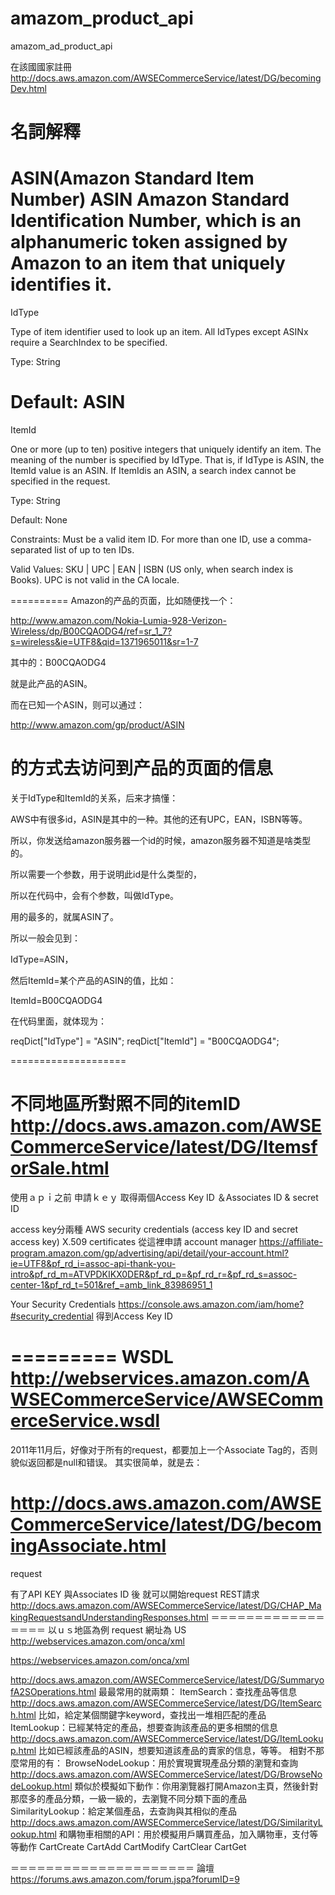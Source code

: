 # amazom_product_api
amazom_ad_product_api


在該國國家註冊
http://docs.aws.amazon.com/AWSECommerceService/latest/DG/becomingDev.html

名詞解釋
==============
ASIN(Amazon Standard Item Number)
ASIN
Amazon Standard Identification Number, which is an alphanumeric token assigned by Amazon to an item that uniquely identifies it.
==============
IdType

Type of item identifier used to look up an item. All IdTypes except ASINx require a SearchIndex to be specified.

Type: String

Default: ASIN
==============
ItemId

One or more (up to ten) positive integers that uniquely identify an item. The meaning of the number is specified by IdType. That is, if IdType is ASIN, the ItemId value is an ASIN. If ItemIdis an ASIN, a search index cannot be specified in the request.

Type: String

Default: None

Constraints: Must be a valid item ID. For more than one ID, use a comma-separated list of up to ten IDs.


Valid Values: SKU | UPC | EAN | ISBN (US only, when search index is Books). UPC is not valid in the CA locale.

==========
Amazon的产品的页面，比如随便找一个：

http://www.amazon.com/Nokia-Lumia-928-Verizon-Wireless/dp/B00CQAODG4/ref=sr_1_7?s=wireless&ie=UTF8&qid=1371965011&sr=1-7

其中的：B00CQAODG4

就是此产品的ASIN。

而在已知一个ASIN，则可以通过：

http://www.amazon.com/gp/product/ASIN

的方式去访问到产品的页面的信息
============
关于IdType和ItemId的关系，后来才搞懂：

AWS中有很多id，ASIN是其中的一种。其他的还有UPC，EAN，ISBN等等。

所以，你发送给amazon服务器一个id的时候，amazon服务器不知道是啥类型的。

所以需要一个参数，用于说明此id是什么类型的，

所以在代码中，会有个参数，叫做IdType。

用的最多的，就属ASIN了。

所以一般会见到：

IdType=ASIN，

然后ItemId=某个产品的ASIN的值，比如：

ItemId=B00CQAODG4

在代码里面，就体现为：

reqDict["IdType"] = "ASIN";
reqDict["ItemId"] = "B00CQAODG4";

====================

不同地區所對照不同的itemID
http://docs.aws.amazon.com/AWSECommerceService/latest/DG/ItemsforSale.html
============

使用ａｐｉ之前 申請ｋｅｙ
取得兩個Access Key ID ＆Associates ID & secret ID

access key分兩種
AWS security credentials (access key ID and secret access key)
X.509 certificates
從這裡申請
account manager
https://affiliate-program.amazon.com/gp/advertising/api/detail/your-account.html?ie=UTF8&pf_rd_i=assoc-api-thank-you-intro&pf_rd_m=ATVPDKIKX0DER&pf_rd_p=&pf_rd_r=&pf_rd_s=assoc-center-1&pf_rd_t=501&ref_=amb_link_83986951_1

Your Security Credentials
https://console.aws.amazon.com/iam/home?#security_credential
得到Access Key ID

=========
WSDL
http://webservices.amazon.com/AWSECommerceService/AWSECommerceService.wsdl
=========
2011年11月后，好像对于所有的request，都要加上一个Associate Tag的，否则貌似返回都是null和错误。
其实很简单，就是去：

http://docs.aws.amazon.com/AWSECommerceService/latest/DG/becomingAssociate.html
=========
request

有了API KEY 與Associates ID 後 就可以開始request
REST請求
http://docs.aws.amazon.com/AWSECommerceService/latest/DG/CHAP_MakingRequestsandUnderstandingResponses.html
＝＝＝＝＝＝＝＝＝＝＝＝＝＝＝＝＝
以ｕｓ地區為例 request 網址為
US
http://webservices.amazon.com/onca/xml

https://webservices.amazon.com/onca/xml

http://docs.aws.amazon.com/AWSECommerceService/latest/DG/SummaryofA2SOperations.html
最最常用的就兩類：
ItemSearch：查找產品等信息
http://docs.aws.amazon.com/AWSECommerceService/latest/DG/ItemSearch.html
比如，給定某個關鍵字keyword，查找出一堆相匹配的產品
ItemLookup：已經某特定的產品，想要查詢該產品的更多相關的信息
http://docs.aws.amazon.com/AWSECommerceService/latest/DG/ItemLookup.html
比如已經該產品的ASIN，想要知道該產品的賣家的信息，等等。
相對不那麼常用的有：
BrowseNodeLookup：用於實現實現產品分類的瀏覽和查詢
http://docs.aws.amazon.com/AWSECommerceService/latest/DG/BrowseNodeLookup.html
類似於模擬如下動作：你用瀏覽器打開Amazon主頁，然後針對那麼多的產品分類，一級一級的，去瀏覽不同分類下面的產品
SimilarityLookup：給定某個產品，去查詢與其相似的產品
http://docs.aws.amazon.com/AWSECommerceService/latest/DG/SimilarityLookup.html
和購物車相關的API：用於模擬用戶購買產品，加入購物車，支付等等動作
CartCreate
CartAdd
CartModify
CartClear
CartGet

＝＝＝＝＝＝＝＝＝＝＝＝＝＝＝＝＝＝＝＝＝
論壇
https://forums.aws.amazon.com/forum.jspa?forumID=9


